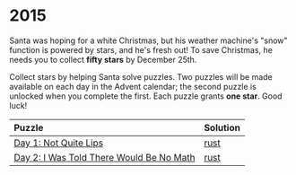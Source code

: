 # 2015

Santa was hoping for a white Christmas, but his weather machine's "snow" function is powered by stars, and he's fresh out! To save Christmas, he needs you to collect **fifty stars** by December 25th.

Collect stars by helping Santa solve puzzles. Two puzzles will be made available on each day in the Advent calendar; the second puzzle is unlocked when you complete the first. Each puzzle grants **one star**. Good luck!

| Puzzle                                            | Solution                                          |
|:--------------------------------------------------|:--------------------------------------------------|
| [Day 1: Not Quite Lips](./01)                     | [rust](./01/rust/src/main.rs)                     |
| [Day 2: I Was Told There Would Be No Math](./02)  | [rust](./02/rust/src/main.rs)                     |
